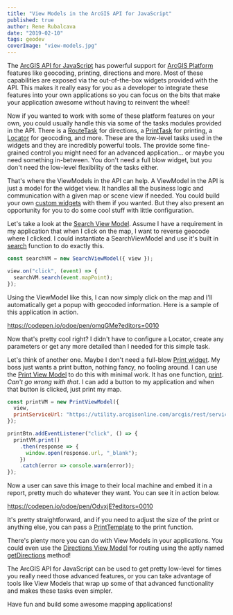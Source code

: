```yaml
---
title: "View Models in the ArcGIS API for JavaScript"
published: true
author: Rene Rubalcava
date: "2019-02-10"
tags: geodev
coverImage: "view-models.jpg"
---
```


The [ArcGIS API for JavaScript](https://developers.arcgis.com/javascript/index.html) has powerful support for [ArcGIS Platform](https://developers.arcgis.com/labs/what-is-arcgis/) features like geocoding, printing, directions and more. Most of these capabilities are exposed via the out-of-the-box widgets provided with the API. This makes it really easy for you as a developer to integrate these features into your own applications so you can focus on the bits that make your application awesome without having to reinvent the wheel!

Now if you wanted to work with some of these platform features on your own, you could usually handle this via some of the tasks modules provided in the API. There is a [RouteTask](https://developers.arcgis.com/javascript/latest/api-reference/esri-tasks-RouteTask.html) for directions, a [PrintTask](https://developers.arcgis.com/javascript/latest/api-reference/esri-tasks-PrintTask.html) for printing, a [Locator](https://developers.arcgis.com/javascript/latest/api-reference/esri-tasks-Locator.html) for geocoding, and more. These are the low-level tasks used in the widgets and they are incredibly powerful tools. The provide some fine-grained control you might need for an advanced application... or maybe you need something in-between. You don't need a full blow widget, but you don't need the low-level flexibility of the tasks either.

That's where the ViewModels in the API can help. A ViewModel in the API is just a model for the widget view. It handles all the business logic and communication with a given map or scene view if needed. You could build your own [custom widgets](https://odoe.net/blog/view-models-in-arcgis-js-api/) with them if you wanted. But they also present an opportunity for you to do some cool stuff with little configuration.

Let's take a look at the [Search View Model](https://developers.arcgis.com/javascript/latest/api-reference/esri-widgets-Search-SearchViewModel.html). Assume I have a requirement in my application that when I click on the map, I want to reverse geocode where I clicked. I could instantiate a SearchViewModel and use it's built in [search](https://developers.arcgis.com/javascript/latest/api-reference/esri-widgets-Search-SearchViewModel.html#search) function to do exactly this.

```js
const searchVM = new SearchViewModel({ view });

view.on("click", (event) => {
  searchVM.search(event.mapPoint);
});
```

Using the ViewModel like this, I can now simply click on the map and I'll automatically get a popup with geocoded information. Here is a sample of this application in action.

https://codepen.io/odoe/pen/omqGMe?editors=0010

Now that's pretty cool right? I didn't have to configure a Locator, create any parameters or get any more detailed than I needed for this simple task.

Let's think of another one. Maybe I don't need a full-blow [Print widget](https://developers.arcgis.com/javascript/latest/api-reference/esri-widgets-Print.html). My boss just wants a print button, nothing fancy, no fooling around. I can use the [Print View Model](https://developers.arcgis.com/javascript/latest/api-reference/esri-widgets-Print-PrintViewModel.html) to do this with minimal work. It has one function, [print](https://developers.arcgis.com/javascript/latest/api-reference/esri-widgets-Print-PrintViewModel.html#print). _Can't go wrong with that_. I can add a button to my application and when that button is clicked, just print my map.

```js
const printVM = new PrintViewModel({
  view,
  printServiceUrl: "https://utility.arcgisonline.com/arcgis/rest/services/Utilities/PrintingTools/GPServer/Export%20Web%20Map%20Task"
});

printBtn.addEventListener("click", () => {
  printVM.print()
    .then(response => {
      window.open(response.url, "_blank");
    })
    .catch(error => console.warn(error));
});
```

Now a user can save this image to their local machine and embed it in a report, pretty much do whatever they want. You can see it in action below.

https://codepen.io/odoe/pen/OdvxjE?editors=0010

It's pretty straightforward, and if you need to adjust the size of the print or anything else, you can pass a [PrintTemplate](https://developers.arcgis.com/javascript/latest/api-reference/esri-tasks-support-PrintTemplate.html) to the print function.

There's plenty more you can do with View Models in your applications. You could even use the [Directions View Model](https://developers.arcgis.com/javascript/latest/api-reference/esri-widgets-Directions-DirectionsViewModel.html) for routing using the aptly named [getDirections](https://developers.arcgis.com/javascript/latest/api-reference/esri-widgets-Directions-DirectionsViewModel.html#getDirections) method!

The ArcGIS API for JavaScript can be used to get pretty low-level for times you really need those advanced features, or you can take advantage of tools like View Models that wrap up some of that advanced functionality and makes these tasks even simpler.

Have fun and build some awesome mapping applications!
